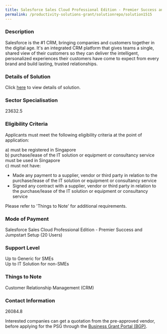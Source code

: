 ```yaml
---
title: Salesforce Sales Cloud Professional Edition - Premier Success and Jumpstart Setup (20 Users)
permalink: /productivity-solutions-grant/solutionrepo/solution1515
---
```


### Description

Salesforce is the #1 CRM, bringing companies and customers together in the digital age. It's an integrated CRM platform that gives teams a single, shared view of their customers so they can deliver the intelligent, personalized experiences their customers have come to expect from every brand and build lasting, trusted relationships.

### Details of Solution

Click <a href='SALESFORCE.COM SINGAPORE PTE. LTD.' target='_blank' rel='noopener'>here</a> to view details of solution.

### Sector Specialisation

 23632.5 

### Eligibility Criteria

Applicants must meet the following eligibility criteria at the point of application:

a) must be registered in Singapore <br>
b) purchase/lease of the IT solution or equipment or consultancy service must be used in Singapore <br>
c) must not have:
- Made any payment to a supplier, vendor or third party in relation to the purchase/lease of the IT solution or equipment or consultancy service
- Signed any contract with a supplier, vendor or third party in relation to the purchase/lease of the IT solution or equipment or consultancy service

Please refer to 'Things to Note' for additional requirements.

### Mode of Payment
Salesforce Sales Cloud Professional Edition - Premier Success and Jumpstart Setup (20 Users)

### Support Level
Up to Generic for SMEs <br>
Up to IT Solution for non-SMEs

### Things to Note
Customer Relationship Management (CRM)

### Contact Information
26084.8

Interested companies can get a quotation from the pre-approved vendor, before applying for the PSG through the <a target='_blank' rel='noopener' href='https://www.businessgrants.gov.sg/'>Business Grant Portal (BGP)</a>.
